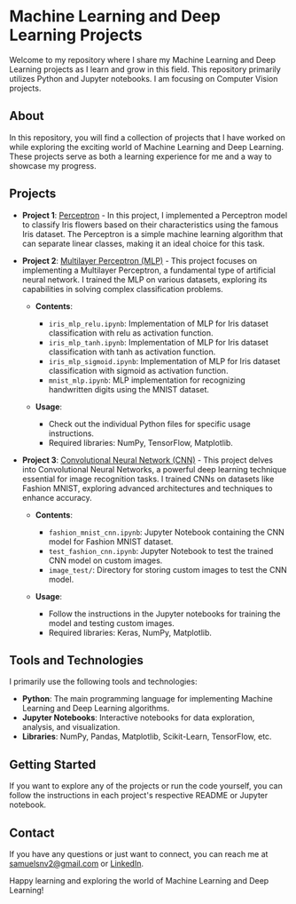 # Machine Learning and Deep Learning Projects

Welcome to my repository where I share my Machine Learning and Deep Learning projects as I learn and grow in this field. This repository primarily utilizes Python and Jupyter notebooks. I am focusing on Computer Vision projects.

## About

In this repository, you will find a collection of projects that I have worked on while exploring the exciting world of Machine Learning and Deep Learning. These projects serve as both a learning experience for me and a way to showcase my progress.

## Projects

- **Project 1**: [Perceptron](https://github.com/Samuelsnv2/ML-learning/tree/main/Perceptron) - In this project, I implemented a Perceptron model to classify Iris flowers based on their characteristics using the famous Iris dataset. The Perceptron is a simple machine learning algorithm that can separate linear classes, making it an ideal choice for this task.

- **Project 2**: [Multilayer Perceptron (MLP)](https://github.com/Samuelsnv2/ML-learning/tree/main/MLP) - This project focuses on implementing a Multilayer Perceptron, a fundamental type of artificial neural network. I trained the MLP on various datasets, exploring its capabilities in solving complex classification problems.

   - **Contents**:
     - `iris_mlp_relu.ipynb`: Implementation of MLP for Iris dataset classification with relu as activation function.
     - `iris_mlp_tanh.ipynb`: Implementation of MLP for Iris dataset classification with tanh as activation function.
     - `iris_mlp_sigmoid.ipynb`: Implementation of MLP for Iris dataset classification with sigmoid as activation function.
     - `mnist_mlp.ipynb`: MLP implementation for recognizing handwritten digits using the MNIST dataset.
     
   - **Usage**:
     - Check out the individual Python files for specific usage instructions.
     - Required libraries: NumPy, TensorFlow, Matplotlib.

- **Project 3**: [Convolutional Neural Network (CNN)](https://github.com/Samuelsnv2/ML-learning/tree/main/CNN) - This project delves into Convolutional Neural Networks, a powerful deep learning technique essential for image recognition tasks. I trained CNNs on datasets like Fashion MNIST, exploring advanced architectures and techniques to enhance accuracy.

   - **Contents**:
     - `fashion_mnist_cnn.ipynb`: Jupyter Notebook containing the CNN model for Fashion MNIST dataset.
     - `test_fashion_cnn.ipynb`: Jupyter Notebook to test the trained CNN model on custom images.
     - `image_test/`: Directory for storing custom images to test the CNN model.
     
   - **Usage**:
     - Follow the instructions in the Jupyter notebooks for training the model and testing custom images.
     - Required libraries: Keras, NumPy, Matplotlib.

## Tools and Technologies

I primarily use the following tools and technologies:

- **Python**: The main programming language for implementing Machine Learning and Deep Learning algorithms.
- **Jupyter Notebooks**: Interactive notebooks for data exploration, analysis, and visualization.
- **Libraries**: NumPy, Pandas, Matplotlib, Scikit-Learn, TensorFlow, etc.

## Getting Started

If you want to explore any of the projects or run the code yourself, you can follow the instructions in each project's respective README or Jupyter notebook.

## Contact

If you have any questions or just want to connect, you can reach me at [samuelsnv2@gmail.com](mailto:samuelsnv2@gmail.com) or [LinkedIn](https://www.linkedin.com/in/samuel-s-n-viana/).

Happy learning and exploring the world of Machine Learning and Deep Learning!
